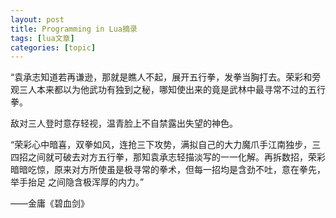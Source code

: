 ```yaml
---
layout: post
title: Programming in Lua摘录 
tags: [lua文章]
categories: [topic]
---
```

“袁承志知道若再谦逊，那就是瞧人不起，展开五行拳，发拳当胸打去。荣彩和旁观三人本来都以为他武功有独到之秘，哪知使出来的竟是武林中最寻常不过的五行拳。

敌对三人登时意存轻视，温青脸上不自禁露出失望的神色。

“荣彩心中暗喜，双拳如风，连抢三下攻势，满拟自己的大力魔爪手江南独步，三四招之间就可破去对方五行拳，那知袁承志轻描淡写的一一化解。再拆数招，荣彩暗暗吃惊，原来对方所使虽是极寻常的拳术，但每一招均是含劲不吐，意在拳先，举手抬足
之间隐含极浑厚的内力。”

——金庸《碧血剑》